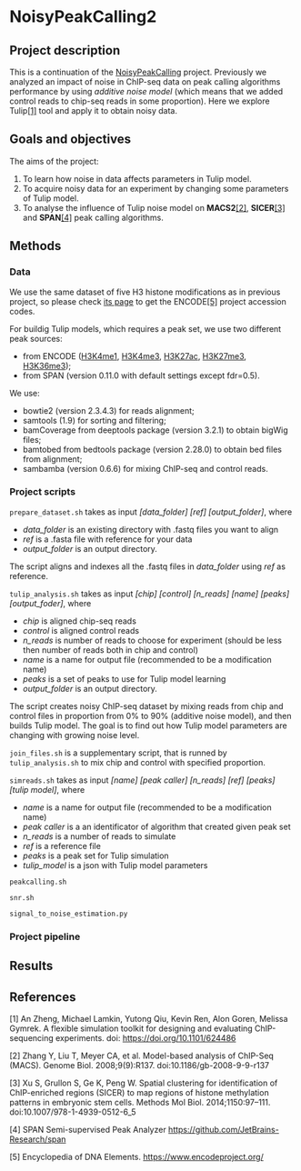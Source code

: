# NoisyPeakCalling2

## Project description
This is a continuation of the [NoisyPeakCalling](https://github.com/DaryaChaplygina/NoisyPeakCalling/) project. Previously we analyzed an impact of noise in ChIP-seq data on peak calling algorithms performance by using _additive noise model_ (which means that we added control reads to chip-seq reads in some proportion). Here we explore Tulip[[1]](#tulip) tool and apply it to obtain noisy data.

## Goals and objectives
The aims of the project:
1. To learn how noise in data affects parameters in Tulip model.
2. To acquire noisy data for an experiment by changing some parameters of Tulip model.
3. To analyse the influence of Tulip noise model on __MACS2__[[2]](#macs2), __SICER__[[3]](#sicer) and __SPAN__[[4]](#span) peak calling algorithms.

## Methods
### Data

We use the same dataset of five H3 histone modifications as in previous project, so please check [its page](https://github.com/DaryaChaplygina/NoisyPeakCalling/) to get the ENCODE[[5]](#encode) project accession codes. 

For buildig Tulip models, which requires a peak set, we use two different peak sources: 
- from ENCODE ([H3K4me1](https://www.encodeproject.org/files/ENCFF366GZW/), [H3K4me3](https://www.encodeproject.org/files/ENCFF651GXK/), [H3K27ac](https://www.encodeproject.org/files/ENCFF039XWV/), [H3K27me3](https://www.encodeproject.org/files/ENCFF666NYB/), [H3K36me3](https://www.encodeproject.org/files/ENCFF213IBM/));
- from SPAN (version 0.11.0 with default settings except fdr=0.5).

We use:
- bowtie2 (version 2.3.4.3) for reads alignment;
- samtools (1.9) for sorting and filtering;
- bamCoverage from deeptools package (version 3.2.1) to obtain bigWig files;
- bamtobed from bedtools package (version 2.28.0) to obtain bed files from alignment;
- sambamba (version 0.6.6) for mixing ChIP-seq and control reads.

### Project scripts

`prepare_dataset.sh` takes as input _[data_folder]_ _[ref]_ _[output_folder]_, where
- _data_folder_ is an existing directory with .fastq files you want to align
- _ref_ is a .fasta file with reference for your data
- _output_folder_ is an output directory.

The script aligns and indexes all the .fastq files in _data_folder_ using _ref_ as reference.

`tulip_analysis.sh` takes as input _[chip]_ _[control]_ _[n_reads]_ _[name]_ _[peaks]_ _[output_foder]_, where
- _chip_ is aligned chip-seq reads
- _control_ is aligned control reads
- _n_reads_ is number of reads to choose for experiment (should be less then number of reads both in chip and control)
- _name_ is a name for output file (recommended to be a modification name)
- _peaks_ is a set of peaks to use for Tulip model learning
- _output_folder_ is an output directory.

The script creates noisy ChIP-seq dataset by mixing reads from chip and control files in proportion from 0% to 90% (additive noise model), and then builds Tulip model. The goal is to find out how Tulip model parameters are changing with growing noise level. 

`join_files.sh` is a supplementary script, that is runned by `tulip_analysis.sh` to mix chip and control with specified proportion.

`simreads.sh` takes as input _[name]_ _[peak caller]_ _[n_reads]_ _[ref]_ _[peaks]_ _[tulip model]_, where
- _name_ is a name for output file (recommended to be a modification name)
- _peak caller_ is a an identificator of algorithm that created given peak set
- _n_reads_ is a number of reads to simulate
- _ref_ is a reference file
- _peaks_ is a peak set for Tulip simulation
- _tulip_model_ is a json with Tulip model parameters

`peakcalling.sh`

`snr.sh`

`signal_to_noise_estimation.py`

### Project pipeline
## Results
## References 

<a name="tulip">[1]</a>  An Zheng, Michael Lamkin, Yutong Qiu, Kevin Ren, Alon Goren, Melissa Gymrek. A flexible simulation toolkit for designing and evaluating ChIP-sequencing experiments. doi: https://doi.org/10.1101/624486

<a name="macs2">[2]</a>  Zhang Y, Liu T, Meyer CA, et al. Model-based analysis of ChIP-Seq (MACS). Genome Biol. 2008;9(9):R137. doi:10.1186/gb-2008-9-9-r137

<a name="sicer">[3]</a>  Xu S, Grullon S, Ge K, Peng W. Spatial clustering for identification of ChIP-enriched regions (SICER) to map regions of histone methylation patterns in embryonic stem cells. Methods Mol Biol. 2014;1150:97–111. doi:10.1007/978-1-4939-0512-6_5

<a name="span">[4]</a> SPAN Semi-supervised Peak Analyzer https://github.com/JetBrains-Research/span

<a name="encode">[5]</a>  Encyclopedia of DNA Elements. https://www.encodeproject.org/
